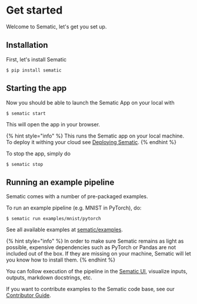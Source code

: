 # Get started

Welcome to Sematic, let's get you set up.

## Installation

First, let's install Sematic

```shell
$ pip install sematic
```

## Starting the app

Now you should be able to launch the Sematic App on your local with

```shell
$ sematic start
```

This will open the app in your browser.

{% hint style="info" %}
This runs the Sematic app on your local machine. To
deploy it withing your cloud see [Deploying Sematic](deployment.md).
{% endhint %}

To stop the app, simply do

```shell
$ sematic stop
```

## Running an example pipeline

Sematic comes with a number of pre-packaged examples.

To run an example pipeline (e.g. MNIST in PyTorch), do:

```shell
$ sematic run examples/mnist/pytorch
```

See all available examples at
[sematic/examples](https://github.com/sematic-ai/sematic/tree/main/sematic/examples).


{% hint style="info" %}
In order to make sure Sematic remains as light as
possible, expensive dependencies such as PyTorch or Pandas are not included out
of the box. If they are missing on your machine, Sematic will let you know how
to install them.
{% endhint %}

You can follow execution of the pipeline in the [Sematic UI](sematic-ui.md), visualize inputs, outputs,
markdown docstrings, etc.

If you want to contribute examples to the Sematic code base, see our
[Contributor Guide](contributor-guide.md).
